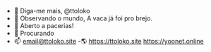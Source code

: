 - 👋 Diga-me mais, @ttoloko
- 👀 Observando o mundo, A vaca já foi pro brejo.
- 🌱 Aberto a pacerias!
- 💞️ Procurando
- 📫 email@ttoloko.site
-🌎 https://ttoloko.site
https://yoonet.online

<!---   Prazer sou: Tt oLoKo, Crio sites lojas virtuas e tenho um site que ajuda quem que fazer site, e tudo gratis! 
contato:
https://linktr.ee/TTOLOKO
email@ttoloko.site
LInks
https://linktr.ee/TTOLOKO
https://github.com/ttoloko/
https://ttoloko.site
https://yoonet.online

- 👋 Diga-me mais, @ttoloko
- 👀 Observando o mundo, A vaca já foi pro brejo.
- 🌱 Aberto a pacerias!
- 💞️ Procurando
- 📫 email@ttoloko.site

--->
